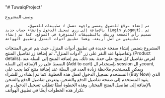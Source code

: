 "# TuwaiqProject" 
<p> وصف المشروع 
              
              
              تم إنشاء موقع للتسوق يتضمن واجهة تشمل ٤ تطبيقات للتسوق، بالإضافة إلى زري تسجيل الدخول وإنشاء حساب جديد (Login وLogout). تم تصميم رأس الصفحة وربطه بالتطبيقات المتوفرة في الموقع. كما تم إنشاء تطبيقين من أصل أربعة، وهما تطبيق أدوات المنزل وتطبيق الهواتف.

المشروع يتضمن إنشاء صفحة جديدة في تطبيق أدوات المنزل، حيث يتم عرض المنتجات وتفاصيلها عند النقر على زر "أدوات المنزل". تم إضافة زر تفاصيل المنتج (Product details)، لعرض تفاصيل كل منتج على حدة. 
بعد ذلك، يتم إضافة المنتج إلى السلة عند الضغط على زر الإضافة إلى السلة (Add to cart) بإستخدام  ال session و الcount, ويمكن للمستخدم ملاحظة زيادة العدد في السلة عند إضافة منتج كما يجب على المستخدم تسجيل الدخول لعمل هذه الخطوة. 
كما تم إنشاء زر للشراء (Buy Now)  الذي يقود المستخدم إلى صفحة تفاصيل الدفع والشحن، وتعرض تفاصيل الدفع والشحن بالإضافة إلى تفاصيل المنتج المختار، وهذه الخطوة أيضًا تتطلب تسجيل الدخول و تم تكرار هذه الخطوات أيضًا في تطبيق الهواتف. </p>